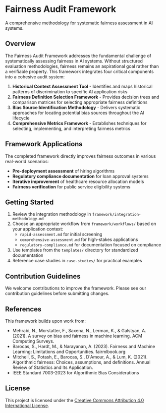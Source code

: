 # Fairness Audit Framework

A comprehensive methodology for systematic fairness assessment in AI systems.

## Overview

The Fairness Audit Framework addresses the fundamental challenge of systematically assessing fairness in AI systems. Without structured evaluation methodologies, fairness remains an aspirational goal rather than a verifiable property. This framework integrates four critical components into a cohesive audit system:

1. **Historical Context Assessment Tool** - Identifies and maps historical patterns of discrimination to specific AI application risks
2. **Fairness Definition Selection Framework** - Provides decision trees and comparison matrices for selecting appropriate fairness definitions
3. **Bias Source Identification Methodology** - Delivers systematic approaches for locating potential bias sources throughout the AI lifecycle
4. **Comprehensive Metrics Framework** - Establishes techniques for selecting, implementing, and interpreting fairness metrics

## Framework Applications

The completed framework directly improves fairness outcomes in various real-world scenarios:

- **Pre-deployment assessment** of hiring algorithms
- **Regulatory compliance documentation** for loan approval systems
- **Iterative improvement** of healthcare resource allocation models
- **Fairness verification** for public service eligibility systems

## Getting Started

1. Review the integration methodology in `framework/integration-methodology.md`
2. Choose an appropriate workflow from `framework/workflows/` based on your application context:
   - `rapid-assessment.md` for initial screening
   - `comprehensive-assessment.md` for high-stakes applications
   - `regulatory-compliance.md` for documentation focused on compliance
3. Use templates from the `templates/` directory for standardized documentation
4. Reference case studies in `case-studies/` for practical examples

## Contribution Guidelines

We welcome contributions to improve the framework. Please see our contribution guidelines before submitting changes.

## References

This framework builds upon work from:

- Mehrabi, N., Morstatter, F., Saxena, N., Lerman, K., & Galstyan, A. (2021). A survey on bias and fairness in machine learning. ACM Computing Surveys.
- Barocas, S., Hardt, M., & Narayanan, A. (2023). Fairness and Machine Learning: Limitations and Opportunities. fairmlbook.org
- Mitchell, S., Potash, E., Barocas, S., D'Amour, A., & Lum, K. (2021). Algorithmic fairness: Choices, assumptions, and definitions. Annual Review of Statistics and Its Application.
- IEEE Standard 7003-2023 for Algorithmic Bias Considerations

## License

This project is licensed under the [Creative Commons Attribution 4.0 International License](https://creativecommons.org/licenses/by/4.0/).